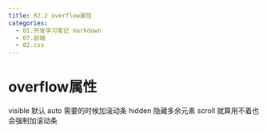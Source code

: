 ```yaml
---
title: 02.2 overflow属性
categories:
  - 01.开发学习笔记 markdown
  - 07.前端
  - 02.css
---
```


# overflow属性

visible 默认
auto    需要的时候加滚动条
hidden  隐藏多余元素
scroll  就算用不着也会强制加滚动条